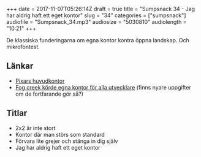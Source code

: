 +++
date = 2017-11-07T05:26:14Z
draft = true
title = "Sumpsnack 34 - Jag har aldrig haft ett eget kontor"
slug = "34"
categories = ["sumpsnack"]
audiofile = "Sumpsnack_34.mp3"
audiosize = "5030810"
audiolength = "10:21"
+++

De klassiska funderingarna om egna kontor kontra öppna landskap. Och mikrofontest.

## Länkar ##
* [Pixars huvudkontor](https://officesnapshots.com/2012/07/16/pixar-headquarters-and-the-legacy-of-steve-jobs/)
* [Fog creek körde egna kontor för alla utvecklare](https://blog.fogcreek.com/the-price-of-dev-happiness-part-two/) (finns nyare uppgifter om de fortfarande gör så?)

## Titlar ##
* 2x2 är inte stort
* Kontor där man störs som standard
* Förvara lite grejer och stänga in dig själv
* Jag har aldrig haft ett eget kontor